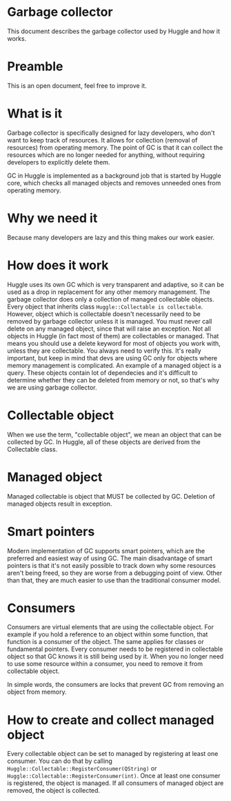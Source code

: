 Garbage collector
===================

This document describes the garbage collector used by Huggle and how it works.

Preamble
==========

This is an open document, feel free to improve it.

What is it
===========

Garbage collector is specifically designed for lazy developers, who don't want to keep track of resources. It allows for collection (removal of resources) from operating memory. The point of GC is that it can collect the resources which are no longer needed for anything, without requiring developers to explicitly delete them.

GC in Huggle is implemented as a background job that is started by Huggle core, which checks all managed objects and removes unneeded ones from operating memory.

Why we need it
================

Because many developers are lazy and this thing makes our work easier.

How does it work
==================

Huggle uses its own GC which is very transparent and adaptive, so it can be used as a drop in replacement for any other memory management. The garbage collector does only a collection of managed collectable objects. Every object that inherits class `Huggle::Collectable is collectable`. However, object which is collectable doesn't necessarily need to be removed by garbage collector unless it is managed. You must never call delete on any managed object, since that will raise an exception. Not all objects in Huggle (in fact most of them) are collectables or managed. That means you should use a delete keyword for most of objects you work with, unless they are collectable. You always need to verify this. It's really important, but keep in mind that devs are using GC only for objects where memory management is complicated. An example of a managed object is a query. These objects contain lot of dependecies and it's difficult to determine whether they can be deleted from memory or not, so that's why we are using garbage collector.

Collectable object
====================

When we use the term, "collectable object", we mean an object that can be collected by GC. In Huggle, all of these objects are derived from the Collectable class.

Managed object
================

Managed collectable is object that MUST be collected by GC. Deletion of managed objects result in exception.

Smart pointers
================

Modern implementation of GC supports smart pointers, which are the preferred and easiest way of using GC. The main disadvantage of smart pointers is that it's not easily possible to track down why some resources aren't being freed, so they are worse from a debugging point of view. Other than that, they are much easier to use than the traditional consumer model.

Consumers
============

Consumers are virtual elements that are using the collectable object. For example if you hold a reference to an object within some function, that function is a consumer of the object. The same applies for classes or fundamental pointers. Every consumer needs to be registered in collectable object so that GC knows it is still being used by it. When you no longer need to use some resource within a consumer, you need to remove it from collectable object.

In simple words, the consumers are locks that prevent GC from removing an object from memory.

How to create and collect managed object
=========================================

Every collectable object can be set to managed by registering at least one consumer. You can do that by calling `Huggle::Collectable::RegisterConsumer(QString)` or `Huggle::Collectable::RegisterConsumer(int)`. Once at least one consumer is registered, the object is managed. If all consumers of managed object are removed, the object is collected.
